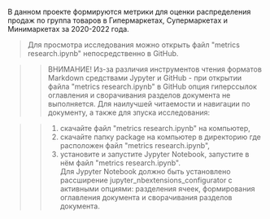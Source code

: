 В данном проекте формируются метрики для оценки распределения продаж по группа товаров в Гипермаркетах, Супермаркетах и Минимаркетах за 2020-2022 года.

> Для просмотра исследования можно открыть файл "metrics research.ipynb" непосредственно в GitHub.

>> ВНИМАНИЕ! Из-за различия инструментов чтения форматов Markdown средствами Jypyter и GitHub - при открытии файла "metrics research.ipynb" в GitHub опция гиперссылок оглавления и сворачивания разделов документа не выполняется.
>> Для наилучшей читаемости и навигации по документу, а также для зпуска исследования:

>> 1. скачайте файл "metrics research.ipynb" на компьютер,
>> 2. скачайте папку package на компьютер в директорию где расположен файл "metrics research.ipynb",
>> 3. установите и запустите Jypyter Notebook, запустите в нём файл "metrics research.ipynb".  
>> Для Jypyter Notebook должно быть установлено рассширение jupyter_nbextensions_configurator с активными опциями: разделения ячеек, формирования оглавления документа и сворачивания разделов документа.

